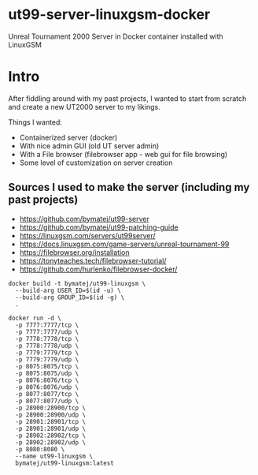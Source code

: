 # ut99-server-linuxgsm-docker
Unreal Tournament 2000 Server in Docker container installed with LinuxGSM

# Intro
After fiddling around with my past projects, I wanted to start from scratch and create a new UT2000 server to my likings.

Things I wanted: 
- Containerized server (docker)
- With nice admin GUI (old UT server admin)
- With a File browser (filebrowser app - web gui for file browsing)
- Some level of customization on server creation

## Sources I used to make the server (including my past projects)
- https://github.com/bymatej/ut99-server
- https://github.com/bymatej/ut99-patching-guide
- https://linuxgsm.com/servers/ut99server/
- https://docs.linuxgsm.com/game-servers/unreal-tournament-99
- https://filebrowser.org/installation
- https://tonyteaches.tech/filebrowser-tutorial/
- https://github.com/hurlenko/filebrowser-docker/

```
docker build -t bymatej/ut99-linuxgsm \
  --build-arg USER_ID=$(id -u) \
  --build-arg GROUP_ID=$(id -g) \
  .
```


```
docker run -d \
  -p 7777:7777/tcp \
  -p 7777:7777/udp \
  -p 7778:7778/tcp \
  -p 7778:7778/udp \
  -p 7779:7779/tcp \
  -p 7779:7779/udp \
  -p 8075:8075/tcp \
  -p 8075:8075/udp \
  -p 8076:8076/tcp \
  -p 8076:8076/udp \
  -p 8077:8077/tcp \
  -p 8077:8077/udp \
  -p 28900:28900/tcp \
  -p 28900:28900/udp \
  -p 28901:28901/tcp \
  -p 28901:28901/udp \
  -p 28902:28902/tcp \
  -p 28902:28902/udp \
  -p 8080:8080 \
  --name ut99-linuxgsm \
  bymatej/ut99-linuxgsm:latest
```